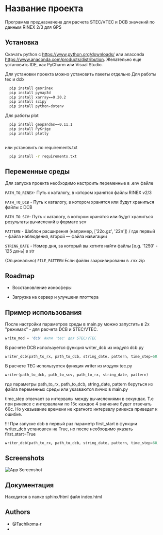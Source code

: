 
# Название проекта

Программа предназначена для расчета STEC/VTEC и DCB значений по данным RINEX 2/3 для GPS


## Установка
Скачать python c https://www.python.org/downloads/ или anaconda https://www.anaconda.com/products/distribution. Желательно еще установить IDE, как PyCharm или Visual Studio.

Для установки проекта можно установить пакеты отдельно
Для работы tec и dcb
```bash
  pip install georinex
  pip install pymap3d
  pip install xarray==0.20.2
  pip install scipy
  pip install python-dotenv
```
Для работы plot
```bash
  pip install geopandas==0.11.1
  pip install PyKrige
  pip install plotly
  
```
 или установить по requirements.txt
```bash
  pip install -r requirements.txt
```
    
## Переменные среды

Для запуска проекта необходимо настроить переменные в .env файле 

`PATH_TO_RINEX`- Путь к каталогу, в котором хранятся файлы RINEX v2/3

`PATH_TO_DCB` - Путь к каталогу, в котором хранятся или будут храниться файлы с DCB

`PATH_TO_SCV`- Путь к каталогу, в котором хранятся или будут храниться результаты вычислений в формате scv

`PATTERN` - Шаблон расширения (например, ['22o.gz', '22n']) / где первый - файла наблюдения, второй — файла навигации

`STRING_DATE` - Номер дня, за который вы хотите найти файлы [e.g. '1250' - 125 день] в str 

(Опционально)
`FILE_PATTERN`
Если файлы заархивированы в .rnx.zip


## Roadmap

- Восстановление ионосферы

- Загрузка на сервер и улучшени плоттера


## Пример использования

После настройки параметров среды в main.py можно запустить в 2х "режимах" - для расчета DCB и STEC/VTEC.

```python
write_mod = 'dcb' #или 'tec' для STEC/VTEC
```
В расчете DCB используется функция writer_dcb из модуля dcb.py
```python
writer_dcb(path_to_rx, path_to_dcb, string_date, pattern, time_step=60)
```
В расчете TEC используется функция writer из модуля tec.py
```python
writer(path_to_dcb, path_to_scv, path_to_rx, string_date, pattern)
```
где параметры path_to_rx, path_to_dcb, string_date, pattern беруться из файла переменных среды или указваются лично в main.py

time_step отвечает за интервалы между вычислениями в секундах. Т.е при ринексе с интервалами по 15с каждое 4 значение будет отвечать 60с. Но указывание времени не кратного интервалу ринекса приведет к ошибке.

!!!
При запуске dcb в первый раз параметр first_start в функции writer_dcb установлен на True, но после необходимо указать first_start=True

```python
writer_dcb(path_to_rx, path_to_dcb, string_date, pattern, time_step=60, first_start=False)
```
## Screenshots

![App Screenshot](https://via.placeholder.com/468x300?text=App+Screenshot+Here)


## Документация

Находится в папке sphinx/html файл index.html


## Authors

- [@Tachikoma-r](https://github.com/Tachikoma-r)
- 

